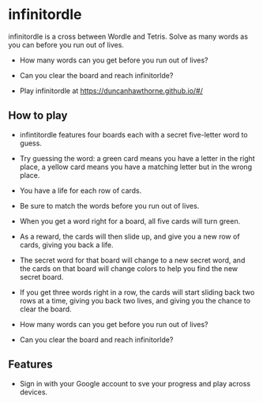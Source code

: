 # infinitordle
infinitordle is a cross between Wordle and Tetris. Solve as many words as you can before you run out of lives.

* How many words can you get before you run out of lives?
* Can you clear the board and reach infinitorlde? 

* Play infinitordle at https://duncanhawthorne.github.io/#/ 

How to play
-----------

* infintitordle features four boards each with a secret five-letter word to guess. 
* Try guessing the word: a green card means you have a letter in the right place, a yellow card means you have a matching letter but in the wrong place. 
* You have a life for each row of cards. 
* Be sure to match the words before you run out of lives. 

* When you get a word right for a board, all five cards will turn green. 
* As a reward, the cards will then slide up, and give you a new row of cards, giving you back a life. 
* The secret word for that board will change to a new secret word, and the cards on that board will change colors to help you find the new secret board. 

* If you get three words right in a row, the cards will start sliding back two rows at a time, giving you back two lives, and giving you the chance to clear the board. 

* How many words can you get before you run out of lives?
* Can you clear the board and reach infinitorlde? 

Features
-----------
* Sign in with your Google account to sve your progress and play across devices. 
